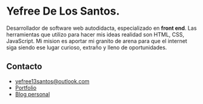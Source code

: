# Yefree De Los Santos.  
Desarrollador de software web autodidacta, especializado en **front end**. Las herramientas que utilizo para hacer mis ideas realidad son HTML, CSS, JavaScript. Mi mision es aportar mi granito de arena para que el internet siga siendo ese lugar curioso, extraño y lleno de oportunidades. 

## Contacto
- yefree13santos@outlook.com
- [Portfolio](https://yefreevaldezdev.vercel.app)
- [Blog personal](https://devlog.vercel.app)



